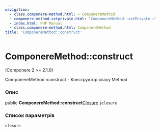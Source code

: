```yaml
---
navigation:
  - class.componere-method.html: « ComponereMethod
  - componere-method.setprivate.html: 'ComponereMethod::setPrivate »'
  - index.html: PHP Manual
  - class.componere-method.html: ComponereMethod
title: 'ComponereMethod::construct'
---
```

# ComponereMethod::construct

(Componere 2 >= 2.1.0)

ComponereMethod::construct - Конструктор класу Method

### Опис

public **ComponereMethod::construct**[Closure](class.closure.md) `$closure`

### Список параметрів

`closure`
